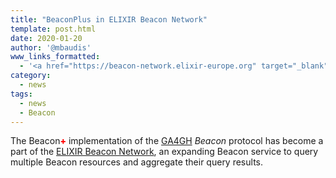 ```yaml
---
title: "BeaconPlus in ELIXIR Beacon Network"
template: post.html
date: 2020-01-20
author: '@mbaudis'
www_links_formatted:
  - '<a href="https://beacon-network.elixir-europe.org" target="_blank">[ELIXIR Beacon Network]</a>'
category:
  - news
tags:
  - news
  - Beacon
---
```




The Beacon<span style="color: red; font-weight: 800;">+</span> implementation of
the [GA4GH](http://ga4gh.org) _Beacon_ protocol has become a part of the [ELIXIR
Beacon Network](https://beacon-network.elixir-europe.org), an expanding
Beacon service to query multiple Beacon resources and aggregate their query
results.

<!--more-->
